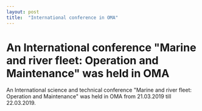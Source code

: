 ```yaml
---
layout: post
title:  "International conference in OMA"
---
```


# An International conference "Marine and river fleet: Operation and Maintenance" was held in OMA

An International science and technical conference "Marine and river fleet: Operation and Maintenance" was held in OMA from 21.03.2019 till 22.03.2019.